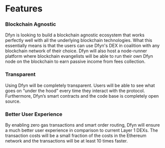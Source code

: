 # Features

### Blockchain Agnostic

Dfyn is looking to build a blockchain agnostic ecosystem that works perfectly well with all the underlying blockchain technologies. What this essentially means is that the users can use Dfyn's DEX in coalition with any blockchain network of their choice. Dfyn will also host a node-runner platform where blockchain evangelists will be able to run their own Dfyn node on the blockchain to earn passive income from fees collection.

### Transparent

Using Dfyn will be completely transparent. Users will be able to see what goes on “under the hood” every time they interact with the protocol. Furthermore, Dfyn’s smart contracts and the code base is completely open source.

### Better User Experience

By enabling zero gas transactions and smart order routing, Dfyn will ensure a much better user experience in comparison to current Layer 1 DEXs. The transaction costs will be a small fraction of the costs in the Ethereum network and the transactions will be at least 10 times faster.
